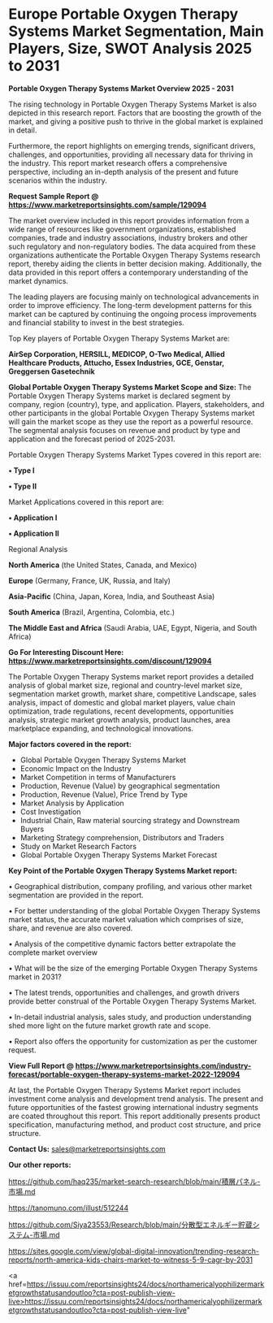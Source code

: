 # Europe Portable Oxygen Therapy Systems Market Segmentation, Main Players, Size, SWOT Analysis 2025 to 2031

<Strong> Portable Oxygen Therapy Systems Market Overview 2025 - 2031</strong>

The rising technology in Portable Oxygen Therapy Systems Market is also depicted in this research report. Factors that are boosting the growth of the market, and giving a positive push to thrive in the global market is explained in detail.

Furthermore, the report highlights on emerging trends, significant drivers, challenges, and opportunities, providing all necessary data for thriving in the industry. This report market research offers a comprehensive perspective, including an in-depth analysis of the present and future scenarios within the industry.

<strong>Request Sample Report @ <a href=https://www.marketreportsinsights.com/sample/129094>https://www.marketreportsinsights.com/sample/129094</a></strong>

The market overview included in this report provides information from a wide range of resources like government organizations, established companies, trade and industry associations, industry brokers and other such regulatory and non-regulatory bodies. The data acquired from these organizations authenticate the Portable Oxygen Therapy Systems research report, thereby aiding the clients in better decision making. Additionally, the data provided in this report offers a contemporary understanding of the market dynamics.

The leading players are focusing mainly on technological advancements in order to improve efficiency. The long-term development patterns for this market can be captured by continuing the ongoing process improvements and financial stability to invest in the best strategies.

Top Key players of Portable Oxygen Therapy Systems Market are:

<strong>AirSep Corporation, HERSILL, MEDICOP, O-Two Medical, Allied Healthcare Products, Attucho, Essex Industries, GCE, Genstar, Greggersen Gasetechnik</strong>

<strong><b>Global Portable Oxygen Therapy Systems Market Scope and Size:</b></strong>
The Portable Oxygen Therapy Systems market is declared segment by company, region (country), type, and application. Players, stakeholders, and other participants in the global Portable Oxygen Therapy Systems market will gain the market scope as they use the report as a powerful resource. The segmental analysis focuses on revenue and product by type and application and the forecast period of 2025-2031.

Portable Oxygen Therapy Systems Market Types covered in this report are:

<strong>• Type I

• Type II</strong>

Market Applications covered in this report are:

<strong>• Application I

• Application II</strong> 

Regional Analysis

<strong>North America</strong> (the United States, Canada, and Mexico)

<strong>Europe</strong> (Germany, France, UK, Russia, and Italy)

<strong>Asia-Pacific</strong> (China, Japan, Korea, India, and Southeast Asia)

<strong>South America</strong> (Brazil, Argentina, Colombia, etc.)

<strong>The Middle East and Africa</strong> (Saudi Arabia, UAE, Egypt, Nigeria, and South Africa)

<strong>Go For Interesting Discount Here: <a href=https://www.marketreportsinsights.com/discount/129094>https://www.marketreportsinsights.com/discount/129094</a></strong>

The Portable Oxygen Therapy Systems market report provides a detailed analysis of global market size, regional and country-level market size, segmentation market growth, market share, competitive Landscape, sales analysis, impact of domestic and global market players, value chain optimization, trade regulations, recent developments, opportunities analysis, strategic market growth analysis, product launches, area marketplace expanding, and technological innovations.

<strong><b>Major factors covered in the report:</b></strong>
<ul>
  <li>Global Portable Oxygen Therapy Systems Market </li>
  <li>Economic Impact on the Industry</li>
  <li>Market Competition in terms of Manufacturers</li>
  <li>Production, Revenue (Value) by geographical segmentation</li>
  <li>Production, Revenue (Value), Price Trend by Type</li>
  <li>Market Analysis by Application</li>
  <li>Cost Investigation</li>
  <li>Industrial Chain, Raw material sourcing strategy and Downstream Buyers</li>
  <li>Marketing Strategy comprehension, Distributors and Traders</li>
  <li>Study on Market Research Factors</li>
  <li>Global Portable Oxygen Therapy Systems Market Forecast</li>
</ul>

<strong><b>Key Point of the Portable Oxygen Therapy Systems Market report:</b></strong>

• Geographical distribution, company profiling, and various other market segmentation are provided in the report.

• For better understanding of the global Portable Oxygen Therapy Systems market status, the accurate market valuation which comprises of size, share, and revenue are also covered.

• Analysis of the competitive dynamic factors better extrapolate the complete market overview

• What will be the size of the emerging Portable Oxygen Therapy Systems market in 2031?

• The latest trends, opportunities and challenges, and growth drivers provide better construal of the Portable Oxygen Therapy Systems Market.

• In-detail industrial analysis, sales study, and production understanding shed more light on the future market growth rate and scope.

• Report also offers the opportunity for customization as per the customer request.

<strong><b>View Full Report @ <a href=https://www.marketreportsinsights.com/industry-forecast/portable-oxygen-therapy-systems-market-2022-129094>https://www.marketreportsinsights.com/industry-forecast/portable-oxygen-therapy-systems-market-2022-129094</a></b></strong>


At last, the Portable Oxygen Therapy Systems Market report includes investment come analysis and development trend analysis. The present and future opportunities of the fastest growing international industry segments are coated throughout this report. This report additionally presents product specification, manufacturing method, and product cost structure, and price structure.

<strong>Contact Us:</strong>
sales@marketreportsinsights.com

<strong>Our other reports:</strong>

<a href=https://github.com/haq235/market-search-research/blob/main/積層パネル-市場.md>https://github.com/haq235/market-search-research/blob/main/積層パネル-市場.md</a>

<a href=https://tanomuno.com/illust/512244>https://tanomuno.com/illust/512244</a>

<a href=https://github.com/Siya23553/Research/blob/main/分散型エネルギー貯蔵システム-市場.md>https://github.com/Siya23553/Research/blob/main/分散型エネルギー貯蔵システム-市場.md</a>

<a href=https://sites.google.com/view/global-digital-innovation/trending-research-reports/north-america-kids-chairs-market-to-witness-5-9-cagr-by-2031>https://sites.google.com/view/global-digital-innovation/trending-research-reports/north-america-kids-chairs-market-to-witness-5-9-cagr-by-2031</a>

<a href=https://issuu.com/reportsinsights24/docs/northamericalyophilizermarketgrowthstatusandoutloo?cta=post-publish-view-live>https://issuu.com/reportsinsights24/docs/northamericalyophilizermarketgrowthstatusandoutloo?cta=post-publish-view-live</a>"
